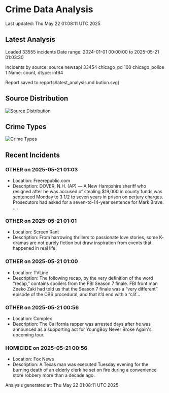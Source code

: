 # Crime Data Analysis
Last updated: Thu May 22 01:08:11 UTC 2025

## Latest Analysis

Loaded 33555 incidents
Date range: 2024-01-01 00:00:00 to 2025-05-21 01:03:30

Incidents by source:
source
newsapi           33454
chicago_pd          100
chicago_police        1
Name: count, dtype: int64

Report saved to reports/latest_analysis.md
bution.svg)

## Source Distribution
![Source Distribution](images/source_distribution.svg)

## Crime Types
![Crime Types](images/crime_types.svg)

## Recent Incidents

### OTHER on 2025-05-21 01:03
- Location: Freerepublic.com
- Description: DOVER, N.H. (AP) — A New Hampshire sheriff who resigned after he was accused of stealing $19,000 in county funds was sentenced Monday to 3 1/2 to seven years in prison on perjury charges. Prosecutors had asked for a seven-to-14-year sentence for Mark Brave. .…


### OTHER on 2025-05-21 01:01
- Location: Screen Rant
- Description: From harrowing thrillers to passionate love stories, some K-dramas are not purely fiction but draw inspiration from events that happened in real life.


### OTHER on 2025-05-21 01:00
- Location: TVLine
- Description: The following recap, by the very definition of the word “recap,” contains spoilers from the FBI Season 7 finale. FBI front man Zeeko Zaki had told us that the Season 7 finale was a “very different” episode of the CBS procedural, and that it’d end with a “clif…


### OTHER on 2025-05-21 00:56
- Location: Complex
- Description: The California rapper was arrested days after he was announced as a supporting act for YoungBoy Never Broke Again's upcoming tour.


### HOMICIDE on 2025-05-21 00:56
- Location: Fox News
- Description: A Texas man was executed Tuesday evening for the burning death of an elderly clerk he set on fire during a convenience store robbery more than a decade ago.

Analysis generated at: Thu May 22 01:08:11 UTC 2025
